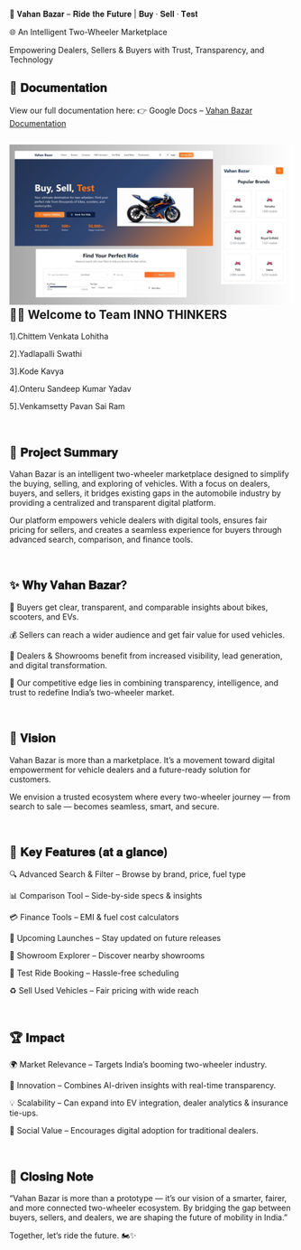 🚀 𝐕𝐚𝐡𝐚𝐧 𝐁𝐚𝐳𝐚𝐫 – 𝐑𝐢𝐝𝐞 𝐭𝐡𝐞 𝐅𝐮𝐭𝐮𝐫𝐞 | 𝐁𝐮𝐲 · 𝐒𝐞𝐥𝐥 · 𝐓𝐞𝐬𝐭

🌐 An Intelligent Two-Wheeler Marketplace

Empowering Dealers, Sellers & Buyers with Trust, Transparency, and Technology

📂 𝐃𝐨𝐜𝐮𝐦𝐞𝐧𝐭𝐚𝐭𝐢𝐨𝐧
---
View our full documentation here: 👉 Google Docs – [Vahan Bazar Documentation](http://docs.google.com/document/d/1G1mQw-pfbGgbyEKpla55wX-UNeRVb2DD/edit)

![image alt](https://github.com/ItsmeLohitha14/Vahan-Bazar--Ride-the-Future---Buy-Sell-Test/blob/977b0c41b6dff840d4269b52ba1595f7cb329a48/Documents/UI%20Design.jpg)
<br>
👨‍💻 Welcome to Team INNO THINKERS
---
1].Chittem Venkata Lohitha

2].Yadlapalli Swathi

3].Kode Kavya

4].Onteru Sandeep Kumar Yadav

5].Venkamsetty Pavan Sai Ram


<br>  

📌 𝐏𝐫𝐨𝐣𝐞𝐜𝐭 𝐒𝐮𝐦𝐦𝐚𝐫𝐲
---
Vahan Bazar is an intelligent two-wheeler marketplace designed to simplify the buying, selling, and exploring of vehicles. With a focus on dealers, buyers, and sellers, it bridges existing gaps in the automobile industry by providing a centralized and transparent digital platform.

Our platform empowers vehicle dealers with digital tools, ensures fair pricing for sellers, and creates a seamless experience for buyers through advanced search, comparison, and finance tools.

<br>  

✨ 𝐖𝐡𝐲 𝐕𝐚𝐡𝐚𝐧 𝐁𝐚𝐳𝐚𝐫?
---
🚴 Buyers get clear, transparent, and comparable insights about bikes, scooters, and EVs.

💰 Sellers can reach a wider audience and get fair value for used vehicles.

🏢 Dealers & Showrooms benefit from increased visibility, lead generation, and digital transformation.

🔑 Our competitive edge lies in combining transparency, intelligence, and trust to redefine India’s two-wheeler market.


<br>  

🌟 𝐕𝐢𝐬𝐢𝐨𝐧
---
Vahan Bazar is more than a marketplace.
It’s a movement toward digital empowerment for vehicle dealers and a future-ready solution for customers.

We envision a trusted ecosystem where every two-wheeler journey — from search to sale — becomes seamless, smart, and secure.


<br>  

🎯 𝐊𝐞𝐲 𝐅𝐞𝐚𝐭𝐮𝐫𝐞𝐬 (𝐚𝐭 𝐚 𝐠𝐥𝐚𝐧𝐜𝐞)
---
🔍 Advanced Search & Filter – Browse by brand, price, fuel type

📊 Comparison Tool – Side-by-side specs & insights

💳 Finance Tools – EMI & fuel cost calculators

📅 Upcoming Launches – Stay updated on future releases

🏪 Showroom Explorer – Discover nearby showrooms

🛵 Test Ride Booking – Hassle-free scheduling

♻️ Sell Used Vehicles – Fair pricing with wide reach

<br>  

🏆 𝐈𝐦𝐩𝐚𝐜𝐭
---
🌍 Market Relevance – Targets India’s booming two-wheeler industry.

🔮 Innovation – Combines AI-driven insights with real-time transparency.

💡 Scalability – Can expand into EV integration, dealer analytics & insurance tie-ups.

🤝 Social Value – Encourages digital adoption for traditional dealers.

<br>  

🚀 𝐂𝐥𝐨𝐬𝐢𝐧𝐠 𝐍𝐨𝐭𝐞
---
“Vahan Bazar is more than a prototype — it’s our vision of a smarter, fairer, and more connected two-wheeler ecosystem. By bridging the gap between buyers, sellers, and dealers, we are shaping the future of mobility in India.”

Together, let’s ride the future. 🏍️✨
